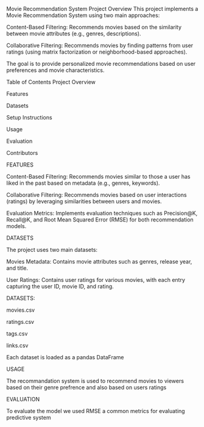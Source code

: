 Movie Recommendation System
Project Overview
This project implements a Movie Recommendation System using two main approaches:

Content-Based Filtering: Recommends movies based on the similarity between movie attributes (e.g., genres, descriptions).

Collaborative Filtering: Recommends movies by finding patterns from user ratings (using matrix factorization or neighborhood-based approaches).

The goal is to provide personalized movie recommendations based on user preferences and movie characteristics.

Table of Contents
Project Overview

Features

Datasets

Setup Instructions

Usage

Evaluation

Contributors

FEATURES

Content-Based Filtering: Recommends movies similar to those a user has liked in the past based on metadata (e.g., genres, keywords).

Collaborative Filtering: Recommends movies based on user interactions (ratings) by leveraging similarities between users and movies.

Evaluation Metrics: Implements evaluation techniques such as Precision@K, Recall@K, and Root Mean Squared Error (RMSE) for both recommendation models.

DATASETS

The project uses two main datasets:

Movies Metadata: Contains movie attributes such as genres, release year, and title.

User Ratings: Contains user ratings for various movies, with each entry capturing the user ID, movie ID, and rating.

DATASETS:

movies.csv

ratings.csv

tags.csv

links.csv

Each dataset is loaded as a pandas DataFrame

USAGE

The recommandation system is used to recommend movies to viewers based on their genre prefrence and also based on users ratings

EVALUATION

To evaluate the model we used RMSE a common metrics for evaluating predictive system
